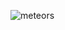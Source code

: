 
![meteors](https://www.figma.com/file/OQc7j1MbNVllJVznzKle6U/Project-Intermediate-Evaluation?node-id=0%3A1)
